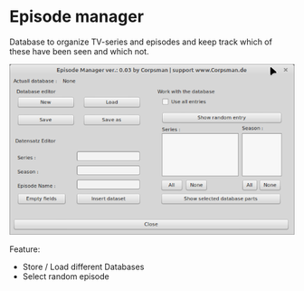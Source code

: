 # Episode manager

Database to organize TV-series and episodes and keep track which of these have been seen and which not.

![](preview.png)

Feature:
- Store / Load different Databases
- Select random episode